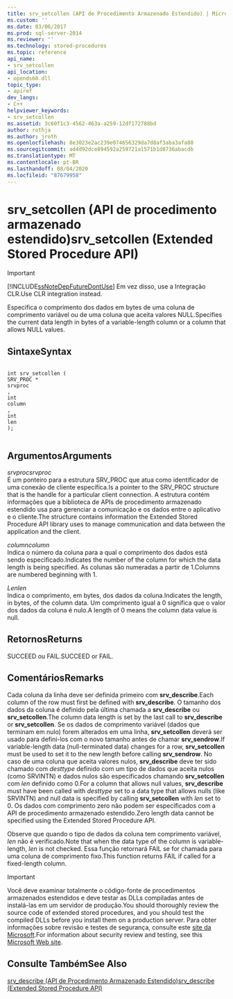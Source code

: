 ```yaml
---
title: srv_setcollen (API de Procedimento Armazenado Estendido) | Microsoft Docs
ms.custom: ''
ms.date: 03/06/2017
ms.prod: sql-server-2014
ms.reviewer: ''
ms.technology: stored-procedures
ms.topic: reference
api_name:
- srv_setcollen
api_location:
- opends60.dll
topic_type:
- apiref
dev_langs:
- C++
helpviewer_keywords:
- srv_setcollen
ms.assetid: 3c60f1c3-4562-463a-a259-12df172788bd
author: rothja
ms.author: jroth
ms.openlocfilehash: 8e3023e2ac239e074656329da7d8af3aba3afa88
ms.sourcegitcommit: ad4d92dce894592a259721a1571b1d8736abacdb
ms.translationtype: MT
ms.contentlocale: pt-BR
ms.lasthandoff: 08/04/2020
ms.locfileid: "87679958"
---
```

# <a name="srv_setcollen-extended-stored-procedure-api"></a><span data-ttu-id="eaccb-102">srv_setcollen (API de procedimento armazenado estendido)</span><span class="sxs-lookup"><span data-stu-id="eaccb-102">srv_setcollen (Extended Stored Procedure API)</span></span>
    
> [!IMPORTANT]  
>  [!INCLUDE[ssNoteDepFutureDontUse](../../includes/ssnotedepfuturedontuse-md.md)] <span data-ttu-id="eaccb-103">Em vez disso, use a Integração CLR.</span><span class="sxs-lookup"><span data-stu-id="eaccb-103">Use CLR integration instead.</span></span>  
  
 <span data-ttu-id="eaccb-104">Especifica o comprimento dos dados em bytes de uma coluna de comprimento variável ou de uma coluna que aceita valores NULL.</span><span class="sxs-lookup"><span data-stu-id="eaccb-104">Specifies the current data length in bytes of a variable-length column or a column that allows NULL values.</span></span>  
  
## <a name="syntax"></a><span data-ttu-id="eaccb-105">Sintaxe</span><span class="sxs-lookup"><span data-stu-id="eaccb-105">Syntax</span></span>  
  
```  
  
int srv_setcollen (  
SRV_PROC *  
srvproc  
,  
int   
column  
,  
int  
len   
);  
  
```  
  
## <a name="arguments"></a><span data-ttu-id="eaccb-106">Argumentos</span><span class="sxs-lookup"><span data-stu-id="eaccb-106">Arguments</span></span>  
 <span data-ttu-id="eaccb-107">*srvproc*</span><span class="sxs-lookup"><span data-stu-id="eaccb-107">*srvproc*</span></span>  
 <span data-ttu-id="eaccb-108">É um ponteiro para a estrutura SRV_PROC que atua como identificador de uma conexão de cliente específica.</span><span class="sxs-lookup"><span data-stu-id="eaccb-108">Is a pointer to the SRV_PROC structure that is the handle for a particular client connection.</span></span> <span data-ttu-id="eaccb-109">A estrutura contém informações que a biblioteca de APIs de procedimento armazenado estendido usa para gerenciar a comunicação e os dados entre o aplicativo e o cliente.</span><span class="sxs-lookup"><span data-stu-id="eaccb-109">The structure contains information the Extended Stored Procedure API library uses to manage communication and data between the application and the client.</span></span>  
  
 <span data-ttu-id="eaccb-110">*column*</span><span class="sxs-lookup"><span data-stu-id="eaccb-110">*column*</span></span>  
 <span data-ttu-id="eaccb-111">Indica o número da coluna para a qual o comprimento dos dados está sendo especificado.</span><span class="sxs-lookup"><span data-stu-id="eaccb-111">Indicates the number of the column for which the data length is being specified.</span></span> <span data-ttu-id="eaccb-112">As colunas são numeradas a partir de 1.</span><span class="sxs-lookup"><span data-stu-id="eaccb-112">Columns are numbered beginning with 1.</span></span>  
  
 <span data-ttu-id="eaccb-113">*Len*</span><span class="sxs-lookup"><span data-stu-id="eaccb-113">*len*</span></span>  
 <span data-ttu-id="eaccb-114">Indica o comprimento, em bytes, dos dados da coluna.</span><span class="sxs-lookup"><span data-stu-id="eaccb-114">Indicates the length, in bytes, of the column data.</span></span> <span data-ttu-id="eaccb-115">Um comprimento igual a 0 significa que o valor dos dados da coluna é nulo.</span><span class="sxs-lookup"><span data-stu-id="eaccb-115">A length of 0 means the column data value is null.</span></span>  
  
## <a name="returns"></a><span data-ttu-id="eaccb-116">Retornos</span><span class="sxs-lookup"><span data-stu-id="eaccb-116">Returns</span></span>  
 <span data-ttu-id="eaccb-117">SUCCEED ou FAIL.</span><span class="sxs-lookup"><span data-stu-id="eaccb-117">SUCCEED or FAIL.</span></span>  
  
## <a name="remarks"></a><span data-ttu-id="eaccb-118">Comentários</span><span class="sxs-lookup"><span data-stu-id="eaccb-118">Remarks</span></span>  
 <span data-ttu-id="eaccb-119">Cada coluna da linha deve ser definida primeiro com **srv_describe**.</span><span class="sxs-lookup"><span data-stu-id="eaccb-119">Each column of the row must first be defined with **srv_describe**.</span></span> <span data-ttu-id="eaccb-120">O tamanho dos dados da coluna é definido pela última chamada a **srv_describe** ou **srv_setcollen**.</span><span class="sxs-lookup"><span data-stu-id="eaccb-120">The column data length is set by the last call to **srv_describe** or **srv_setcollen**.</span></span> <span data-ttu-id="eaccb-121">Se os dados de comprimento variável (dados que terminam em nulo) forem alterados em uma linha, **srv_setcollen** deverá ser usado para defini-los com o novo tamanho antes de chamar **srv_sendrow**.</span><span class="sxs-lookup"><span data-stu-id="eaccb-121">If variable-length data (null-terminated data) changes for a row, **srv_setcollen** must be used to set it to the new length before calling **srv_sendrow**.</span></span> <span data-ttu-id="eaccb-122">No caso de uma coluna que aceita valores nulos, **srv_describe** deve ter sido chamado com *desttype* definido com um tipo de dados que aceita nulos (como SRVINTN) e dados nulos são especificados chamando **srv_setcollen** com *len* definido como 0.</span><span class="sxs-lookup"><span data-stu-id="eaccb-122">For a column that allows null values, **srv_describe** must have been called with *desttype* set to a data type that allows nulls (like SRVINTN) and null data is specified by calling **srv_setcollen** with *len* set to 0.</span></span> <span data-ttu-id="eaccb-123">Os dados com comprimento zero não podem ser especificados com a API de procedimento armazenado estendido.</span><span class="sxs-lookup"><span data-stu-id="eaccb-123">Zero length data cannot be specified using the Extended Stored Procedure API.</span></span>  
  
 <span data-ttu-id="eaccb-124">Observe que quando o tipo de dados da coluna tem comprimento variável, *len* não é verificado.</span><span class="sxs-lookup"><span data-stu-id="eaccb-124">Note that when the data type of the column is variable-length, *len* is not checked.</span></span> <span data-ttu-id="eaccb-125">Essa função retornará FAIL se for chamada para uma coluna de comprimento fixo.</span><span class="sxs-lookup"><span data-stu-id="eaccb-125">This function returns FAIL if called for a fixed-length column.</span></span>  
  
> [!IMPORTANT]  
>  <span data-ttu-id="eaccb-126">Você deve examinar totalmente o código-fonte de procedimentos armazenados estendidos e deve testar as DLLs compiladas antes de instalá-las em um servidor de produção.</span><span class="sxs-lookup"><span data-stu-id="eaccb-126">You should thoroughly review the source code of extended stored procedures, and you should test the compiled DLLs before you install them on a production server.</span></span> <span data-ttu-id="eaccb-127">Para obter informações sobre revisão e testes de segurança, consulte este [site da Microsoft](https://go.microsoft.com/fwlink/?LinkID=54761&amp;clcid=0x409https://msdn.microsoft.com/security/).</span><span class="sxs-lookup"><span data-stu-id="eaccb-127">For information about security review and testing, see this [Microsoft Web site](https://go.microsoft.com/fwlink/?LinkID=54761&amp;clcid=0x409https://msdn.microsoft.com/security/).</span></span>  
  
## <a name="see-also"></a><span data-ttu-id="eaccb-128">Consulte Também</span><span class="sxs-lookup"><span data-stu-id="eaccb-128">See Also</span></span>  
 [<span data-ttu-id="eaccb-129">srv_describe &#40;API de Procedimento Armazenado Estendido&#41;</span><span class="sxs-lookup"><span data-stu-id="eaccb-129">srv_describe &#40;Extended Stored Procedure API&#41;</span></span>](srv-describe-extended-stored-procedure-api.md)  
  
  
